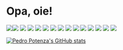 # Opa, oie! 

<img src="https://img.shields.io/badge/React-20232A?style=for-the-badge&logo=react&logoColor=61DAFB" /><img src="https://img.shields.io/badge/React_Query-FF4154?style=for-the-badge&logo=React_Query&logoColor=white" />
<img src="https://img.shields.io/badge/Material%20UI-007FFF?style=for-the-badge&logo=mui&logoColor=white" />
<img src="https://img.shields.io/badge/Tailwind_CSS-38B2AC?style=for-the-badge&logo=tailwind-css&logoColor=white" />
<img src="https://img.shields.io/badge/VSCode-0078D4?style=for-the-badge&logo=visual%20studio%20code&logoColor=white" />
<img src="https://img.shields.io/badge/C-00599C?style=for-the-badge&logo=c&logoColor=white" />
<img src="https://img.shields.io/badge/C%23-239120?style=for-the-badge&logo=c-sharp&logoColor=white" />
<img src="https://img.shields.io/badge/JavaScript-323330?style=for-the-badge&logo=javascript&logoColor=F7DF1E" />
<img src="https://img.shields.io/badge/TypeScript-007ACC?style=for-the-badge&logo=typescript&logoColor=white" />
<img src="https://img.shields.io/badge/Google%20Sheets-34A853?style=for-the-badge&logo=google-sheets&logoColor=white" />
<img src="https://img.shields.io/badge/Notion-000000?style=for-the-badge&logo=notion&logoColor=white" />
<img src="https://img.shields.io/badge/Ubuntu-E95420?style=for-the-badge&logo=ubuntu&logoColor=white" />
<img src="https://img.shields.io/badge/Windows-0078D6?style=for-the-badge&logo=windows&logoColor=white" />
<img src="https://img.shields.io/badge/LinkedIn-0077B5?style=for-the-badge&logo=linkedin&logoColor=white" />
<img src="https://img.shields.io/badge/GIT-E44C30?style=for-the-badge&logo=git&logoColor=white" />

<!-- ![octocat-1693594228203](https://github.com/PedroPotenza/PedroPotenza/assets/83480686/95cd9349-9a09-4c59-b886-351fb782751c) -->

<!-- github-readme-stats-lilac-tau-99.vercel.app -->

[![Pedro Potenza's GitHub stats](https://github-readme-stats-omega-nine-47.vercel.app/api?username=PedroPotenza&show_icons=true&theme=transparent&hide_rank&hide=contribs,issues&include_all_commits=true)]([https://github.com/anuraghazra/github-readme-stats](https://github.com/PedroPotenza))

<!-- LINKS: -->

<!-- REACT  https://img.shields.io/badge/React_Query-FF4154?style=for-the-badge&logo=React_Query&logoColor=white -->
<!-- REACT QUERY https://img.shields.io/badge/React_Query-FF4154?style=for-the-badge&logo=React_Query&logoColor=white -->
<!-- MATERIAL UI  https://img.shields.io/badge/Material%20UI-007FFF?style=for-the-badge&logo=mui&logoColor=white -->
<!-- TAILWIND CSS  https://img.shields.io/badge/Tailwind_CSS-38B2AC?style=for-the-badge&logo=tailwind-css&logoColor=white -->
<!-- THREE JS https://img.shields.io/badge/ThreeJs-black?style=for-the-badge&logo=three.js&logoColor=white -->
<!-- VSCODE  https://img.shields.io/badge/VSCode-0078D4?style=for-the-badge&logo=visual%20studio%20code&logoColor=white -->
<!-- C  https://img.shields.io/badge/C-00599C?style=for-the-badge&logo=c&logoColor=white -->
<!-- C#  https://img.shields.io/badge/C%23-239120?style=for-the-badge&logo=c-sharp&logoColor=white -->
<!-- JAVASCRIPT  https://img.shields.io/badge/JavaScript-323330?style=for-the-badge&logo=javascript&logoColor=F7DF1E -->
<!-- TYPESCRIPT  https://img.shields.io/badge/TypeScript-007ACC?style=for-the-badge&logo=typescript&logoColor=white -->
<!-- GOOGLE SHEETS  https://img.shields.io/badge/Google%20Sheets-34A853?style=for-the-badge&logo=google-sheets&logoColor=white -->
<!-- NOTION  	https://img.shields.io/badge/Notion-000000?style=for-the-badge&logo=notion&logoColor=white -->
<!-- UBUNTU  https://img.shields.io/badge/Ubuntu-E95420?style=for-the-badge&logo=ubuntu&logoColor=white -->
<!-- WINDOWS  https://img.shields.io/badge/Windows-0078D6?style=for-the-badge&logo=windows&logoColor=white -->
<!-- LINKEDIN  https://img.shields.io/badge/LinkedIn-0077B5?style=for-the-badge&logo=linkedin&logoColor=white -->





<!--
## Sobre mim
Chamado também como Potenza ou para facilitar, Potz, sou um desenvolvedor front-end com mais de 2 anos de experiência em desenvolvimento web, utilizando ferramentas do ecossistema React.
-->

